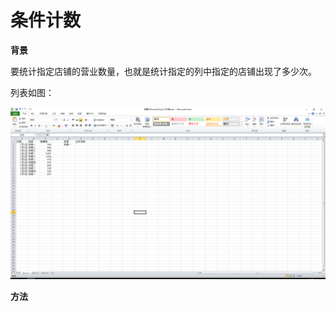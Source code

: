 # 条件计数

**背景**

要统计指定店铺的营业数量，也就是统计指定的列中指定的店铺出现了多少次。

列表如图：

![条件计数](/Excel/images/条件计数.png)

**方法**

